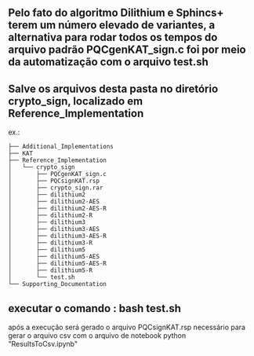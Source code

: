 ## Pelo fato do algoritmo Dilithium e Sphincs+ terem um número elevado de variantes, a alternativa para rodar todos os tempos do arquivo padrão PQCgenKAT_sign.c foi por meio da automatização com o arquivo test.sh

## Salve os arquivos desta pasta no diretório crypto_sign, localizado em Reference_Implementation
ex.:

    ├── Additional_Implementations
    ├── KAT
    ├── Reference_Implementation
    │   └── crypto_sign
    │       ├── PQCgenKAT_sign.c
    │       ├── PQCsignKAT.rsp
    │       ├── crypto_sign.rar
    │       ├── dilithium2
    │       ├── dilithium2-AES
    │       ├── dilithium2-AES-R
    │       ├── dilithium2-R
    │       ├── dilithium3
    │       ├── dilithium3-AES
    │       ├── dilithium3-AES-R
    │       ├── dilithium3-R
    │       ├── dilithium5
    │       ├── dilithium5-AES
    │       ├── dilithium5-AES-R
    │       ├── dilithium5-R
    │       └── test.sh
    └── Supporting_Documentation

## executar o comando : bash test.sh
após a execução será gerado o arquivo PQCsignKAT.rsp necessário para gerar o arquivo csv com o arquivo de notebook python "ResultsToCsv.ipynb"